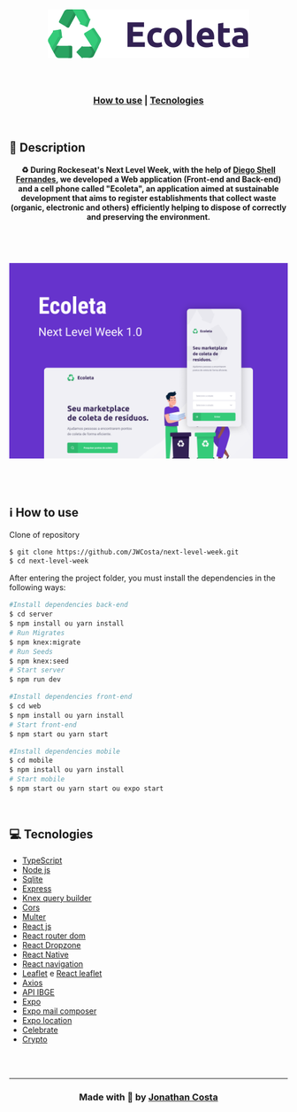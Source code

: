<h1 align = "center">
    <img src ="web/src/assets/logo.svg">
</h1>

<br>

<h3 align = "center">

[How to use](#-how-to-use) | 
[Tecnologies](#-tecnologies)

</h3>

<br>

##  🔖 Description

<h4 align = "center">
♻ During Rockeseat's Next Level Week, with the help of <a href="https://github.com/diego3g">Diego Shell Fernandes</a>, we developed a Web application (Front-end and Back-end) and a cell phone called "Ecoleta", an application aimed at sustainable development that aims to register establishments that collect waste (organic, electronic and others) efficiently helping to dispose of correctly and preserving the environment.
</h3>

<br>

<h1 align = "center">
    <img src = ".github/Capa.png" alt="Layout" width="550px">
</h1>

<h2 align = "center">
    
</h2>

<br>

## ℹ️ How to use

Clone of repository
```bash 
$ git clone https://github.com/JWCosta/next-level-week.git 
$ cd next-level-week
```
After entering the project folder, you must install the dependencies in the following ways:
```bash 
#Install dependencies back-end
$ cd server
$ npm install ou yarn install
# Run Migrates
$ npm knex:migrate
# Run Seeds
$ npm knex:seed
# Start server
$ npm run dev
```
```bash 
#Install dependencies front-end 
$ cd web 
$ npm install ou yarn install
# Start front-end
$ npm start ou yarn start
```
```bash 
#Install dependencies mobile
$ cd mobile
$ npm install ou yarn install
# Start mobile
$ npm start ou yarn start ou expo start
```

<br>

## 💻 Tecnologies

- <a href="https://www.typescriptlang.org/">TypeScript</a>
- <a href="https://nodejs.org/en/">Node js</a>
- <a href="https://www.sqlite.org/index.html">Sqlite</a>
- <a href="https://expressjs.com/pt-br/">Express</a>
- <a href="http://knexjs.org/">Knex query builder</a>
- <a href="https://www.npmjs.com/package/cors">Cors</a>
- <a href="https://www.npmjs.com/package/multer">Multer</a>
- <a href="https://pt-br.reactjs.org/">React js</a>
- <a href="https://www.npmjs.com/package/react-router-dom">React router dom</a>
- <a href="https://react-dropzone.js.org/">React Dropzone</a>
- <a href="https://reactnative.dev/">React Native</a>
- <a href="https://reactnavigation.org/">React navigation</a>
- <a href="https://leafletjs.com/">Leaflet</a> e <a href="https://react-leaflet.js.org/docs/en/installation">React leaflet</a>
- <a href="https://www.npmjs.com/package/axios">Axios</a>
- <a href="https://servicodados.ibge.gov.br/api/docs/localidades?versao=1#api-_">API IBGE</a>
- <a href="https://expo.io/">Expo</a>
- <a href="https://docs.expo.io/versions/latest/sdk/mail-composer/">Expo mail composer</a>
- <a href="https://docs.expo.io/versions/latest/sdk/location/">Expo location</a>
- <a href="https://www.npmjs.com/package/celebrate">Celebrate</a>
- <a href="https://nodejs.org/api/crypto.html">Crypto</a>

<br>
<br>
<hr>

<h3 align = "center"> Made with 💚 by <a href="https://linkedin.com/in/jonathan-ws-costa">Jonathan Costa </a></h3>
